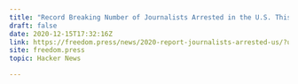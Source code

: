 ```yaml
---
title: "Record Breaking Number of Journalists Arrested in the U.S. This Year"
draft: false
date: 2020-12-15T17:32:16Z
link: https://freedom.press/news/2020-report-journalists-arrested-us/?utm_medium=RSS&utm_source=hune
site: freedom.press
topic: Hacker News  

---
```

